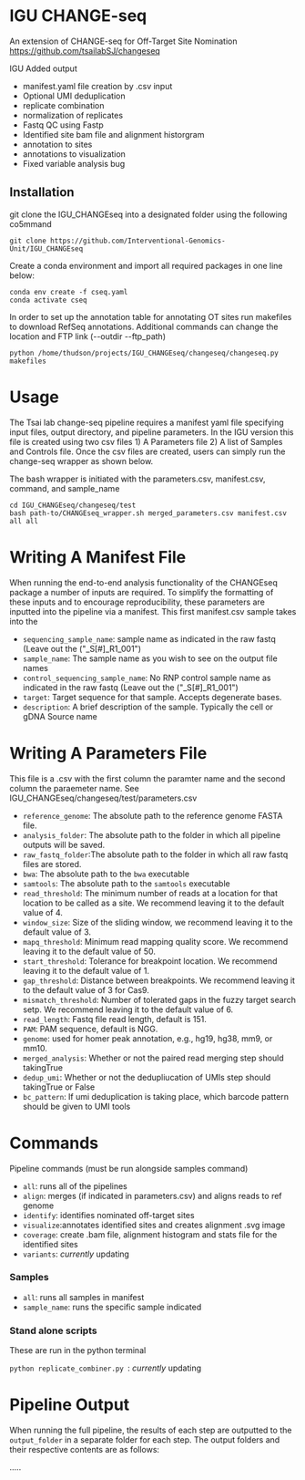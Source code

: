 # IGU CHANGE-seq
 An extension of CHANGE-seq for Off-Target Site Nomination
 https://github.com/tsailabSJ/changeseq
 
IGU Added output

* manifest.yaml file creation by .csv input
* Optional UMI deduplication
* replicate combination
* normalization of replicates
* Fastq QC using Fastp
* Identified site bam file and alignment historgram
* annotation to sites
* annotations to visualization
* Fixed variable analysis bug


 ## Installation
 git clone the IGU_CHANGEseq into a designated folder using the following co5mmand
 
 ```
 git clone https://github.com/Interventional-Genomics-Unit/IGU_CHANGEseq
 ```
 
 Create a conda environment and import all required packages in one line below:
 
 ```
 conda env create -f cseq.yaml
 conda activate cseq
 ```

In order to set up the annotation table for annotating OT sites run makefiles to download RefSeq annotations. Additional commands can change the location and FTP link (--outdir --ftp_path)

```
python /home/thudson/projects/IGU_CHANGEseq/changeseq/changeseq.py makefiles
```
 
# Usage

The Tsai lab change-seq pipeline requires a manifest yaml file specifying input files, output directory, and pipeline parameters. In the IGU version this file is created using two csv files 1) A Parameters file 2) A list of Samples and Controls file. Once the csv files are created, users can simply run the change-seq wrapper as shown below. 


The bash wrapper is initiated with the parameters.csv, manifest.csv, command, and sample_name

```
cd IGU_CHANGEseq/changeseq/test
bash path-to/CHANGEseq_wrapper.sh merged_parameters.csv manifest.csv all all
```

# Writing A Manifest File
When running the end-to-end analysis functionality of the CHANGEseq package a number of inputs are required. To simplify the formatting of these inputs and to encourage reproducibility, these parameters are inputted into the pipeline via a manifest. This first manifest.csv sample takes into the 


- `sequencing_sample_name`: sample name as indicated in the raw fastq (Leave out the ("_S[#]_R1_001")
- `sample_name`: The sample name as you wish to see on the output file names  
- `control_sequencing_sample_name`: No RNP control sample name as indicated in the raw fastq (Leave out the ("_S[#]_R1_001")
- `target`: Target sequence for that sample. Accepts degenerate bases.
- `description`: A brief description of the sample. Typically the cell or gDNA Source name
     

 # Writing A Parameters File
 This file is a .csv with the first column the paramter name and the second column the paraemeter name. See IGU_CHANGEseq/changeseq/test/parameters.csv

- `reference_genome`: The absolute path to the reference genome FASTA file.
- `analysis_folder`: The absolute path to the folder in which all pipeline outputs will be saved.
- `raw_fastq_folder`:The absolute path to the folder in which all raw fastq files are stored.
- `bwa`: The absolute path to the `bwa` executable
- `samtools`: The absolute path to the `samtools` executable
- `read_threshold`: The minimum number of reads at a location for that location to be called as a site. We recommend leaving it to the default value of 4.
- `window_size`: Size of the sliding window, we recommend leaving it to the default value of 3.
- `mapq_threshold`: Minimum read mapping quality score. We recommend leaving it to the default value of 50.
- `start_threshold`: Tolerance for breakpoint location. We recommend leaving it to the default value of 1.
- `gap_threshold`: Distance between breakpoints. We recommend leaving it to the default value of 3 for Cas9.
- `mismatch_threshold`: Number of tolerated gaps in the fuzzy target search setp. We recommend leaving it to the default value of 6.
- `read_length`: Fastq file read length, default is 151.
- `PAM`: PAM sequence, default is NGG.
- `genome`: used for homer peak annotation, e.g., hg19, hg38, mm9, or mm10.
- `merged_analysis`: Whether or not the paired read merging step should takingTrue
- `dedup_umi`: Whether or not the dedupliucation of UMIs step should takingTrue or False
- `bc_pattern`: If umi deduplication is taking place, which barcode pattern should be given to UMI tools

# Commands

 Pipeline commands (must be run alongside samples command)

- `all`: runs all of the pipelines
- `align`: merges (if indicated in parameters.csv) and aligns reads to ref genome
- `identify`: identifies nominated off-target sites
- `visualize`:annotates identified sites and creates alignment .svg image
- `coverage`: create .bam file, alignment histogram and stats file for the identified sites
- `variants`: *currently* updating 

### Samples

- `all`: runs all samples in manifest
- `sample_name`: runs the specific sample indicated

### Stand alone scripts

These are run in the python terminal

`python replicate_combiner.py `: *currently* updating


# Pipeline Output
When running the full pipeline, the results of each step are outputted to the `output_folder` in a separate folder for each step. The output folders and their respective contents are as follows:

.....
